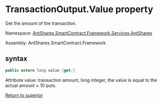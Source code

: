 # TransactionOutput.Value property

Get the amount of the transaction.

Namespace: [AntShares.SmartContract.Framework.Services.AntShares](../../AntShares.md)

Assembly: AntShares.SmartContract.Framework

## syntax

```c#
public extern long value {get;}
```

Attribute value: transaction amount, long integer, the value is equal to the actual amount × 10 puts.



[Return to superior](../TransactionOutput.md)

